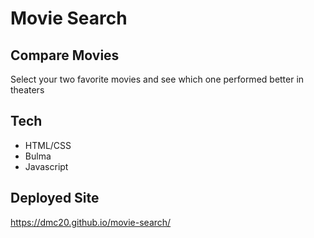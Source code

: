 # Movie Search

## Compare Movies
Select your two favorite movies and see which one performed better in theaters

## Tech
- HTML/CSS
- Bulma
- Javascript

## Deployed Site 
https://dmc20.github.io/movie-search/